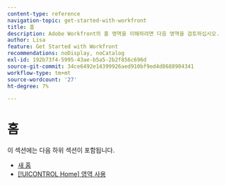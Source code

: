 ```yaml
---
content-type: reference
navigation-topic: get-started-with-workfront
title: 홈
description: Adobe Workfront의 홈 영역을 이해하려면 다음 영역을 검토하십시오.
author: Lisa
feature: Get Started with Workfront
recommendations: noDisplay, noCatalog
exl-id: 192b73f4-5995-43ae-b5a5-2b2f856c696d
source-git-commit: 34ce6492e14399926aed910bf9ed4d8688904341
workflow-type: tm+mt
source-wordcount: '27'
ht-degree: 7%

---
```


# 홈

이 섹션에는 다음 하위 섹션이 포함됩니다.

* [새 홈](../../workfront-basics/using-home/new-home/new-home.md)
* [[!UICONTROL Home] 영역 사용](../../workfront-basics/using-home/using-the-home-area/use-the-home-area.md)
